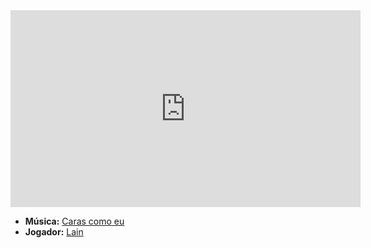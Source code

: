 <iframe width="560" height="315" src="https://www.youtube.com/embed/PwajFJtbx_A?si=Yg94em1ZseYP6-Au" title="YouTube video player" frameborder="0" allow="accelerometer; autoplay; clipboard-write; encrypted-media; gyroscope; picture-in-picture; web-share" referrerpolicy="strict-origin-when-cross-origin" allowfullscreen></iframe>

- **Música:** [Caras como eu](content/Músicas/Caras%20como%20eu.md)
- **Jogador:** [Lain](../Jogadores/Lain.md)